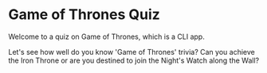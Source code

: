 # Game of Thrones Quiz

Welcome to a quiz on Game of Thrones, which is a CLI app.

Let's see how well do you know 'Game of Thrones' trivia? Can you achieve the Iron Throne or are you destined to join the Night's Watch along the Wall?
